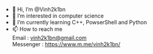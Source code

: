 - 👋 Hi, I’m @Vinh2k1bn
- 👀 I’m interested in computer science
- 🌱 I’m currently learning C++, PowserShell and Python
- 📫 How to reach me</br>
Email : vinh2k1bn@gmail.com </br>
Messenger : https://www.m.me/vinh2k1bn/

<!---
Vinh2k1bn/Vinh2k1bn is a ✨ special ✨ repository because its `README.md` (this file) appears on your GitHub profile.
You can click the Preview link to take a look at your changes.
--->
